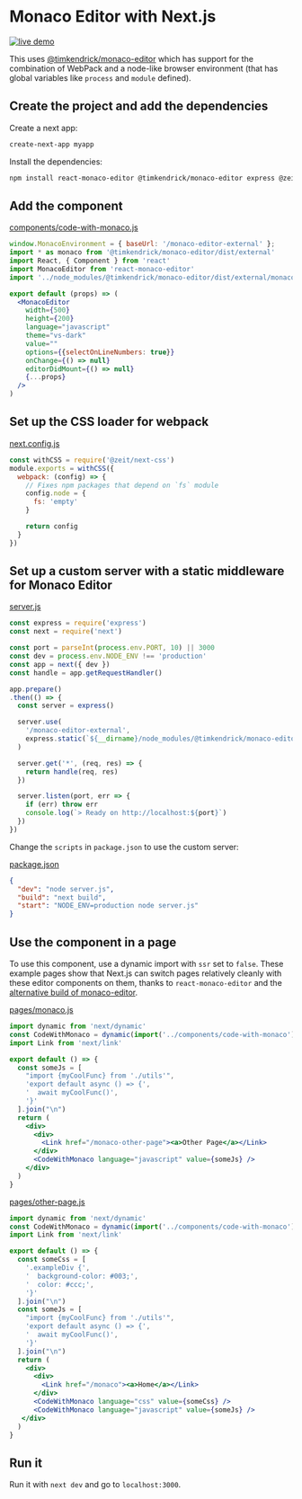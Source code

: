 # Monaco Editor with Next.js

[![live demo](https://img.shields.io/badge/live-demo-green.svg?style=plastic)](https://resourcessnippets-next.now.sh/monaco)

This uses [@timkendrick/monaco-editor](https://github.com/timkendrick/monaco-editor)
which has support for the combination of WebPack and a node-like browser environment
(that has global variables like `process` and `module` defined).

## Create the project and add the dependencies

Create a next app:

``` bash
create-next-app myapp
```

Install the dependencies:

``` bash
npm install react-monaco-editor @timkendrick/monaco-editor express @zeit/next-css css-loader --save`
```

## Add the component

[components/code-with-monaco.js](https://github.com/resources/snippets/blob/master/apps/next/components/code-with-monaco.js)

``` jsx
window.MonacoEnvironment = { baseUrl: '/monaco-editor-external' };
import * as monaco from '@timkendrick/monaco-editor/dist/external'
import React, { Component } from 'react'
import MonacoEditor from 'react-monaco-editor'
import '../node_modules/@timkendrick/monaco-editor/dist/external/monaco.css'

export default (props) => (
  <MonacoEditor
    width={500}
    height={200}
    language="javascript"
    theme="vs-dark"
    value=""
    options={{selectOnLineNumbers: true}}
    onChange={() => null}
    editorDidMount={() => null}
    {...props}
  />
)
```

## Set up the CSS loader for webpack

[next.config.js](https://github.com/resources/snippets/blob/master/apps/next/next.config.js)

``` js
const withCSS = require('@zeit/next-css')
module.exports = withCSS({
  webpack: (config) => {
    // Fixes npm packages that depend on `fs` module
    config.node = {
      fs: 'empty'
    }

    return config
  }
})
```

## Set up a custom server with a static middleware for Monaco Editor

[server.js](https://github.com/resources/snippets/blob/master/apps/next/server.js)

``` js
const express = require('express')
const next = require('next')

const port = parseInt(process.env.PORT, 10) || 3000
const dev = process.env.NODE_ENV !== 'production'
const app = next({ dev })
const handle = app.getRequestHandler()

app.prepare()
.then(() => {
  const server = express()

  server.use(
    '/monaco-editor-external',
    express.static(`${__dirname}/node_modules/@timkendrick/monaco-editor/dist/external`)
  )

  server.get('*', (req, res) => {
    return handle(req, res)
  })

  server.listen(port, err => {
    if (err) throw err
    console.log(`> Ready on http://localhost:${port}`)
  })
})
```

Change the `scripts` in `package.json` to use the custom server:

[package.json](https://github.com/resources/snippets/blob/master/apps/next/package.json)

``` json
{
  "dev": "node server.js",
  "build": "next build",
  "start": "NODE_ENV=production node server.js"
}
```

## Use the component in a page

To use this component, use a dynamic import with `ssr` set to `false`.
These example pages show that Next.js can switch pages relatively cleanly
with these editor components on them, thanks to `react-monaco-editor` and
the [alternative build of monaco-editor](https://github.com/timkendrick/monaco-editor).

[pages/monaco.js](https://github.com/resources/snippets/blob/master/monaco-editor-with-next/pages/monaco.js)

``` jsx
import dynamic from 'next/dynamic'
const CodeWithMonaco = dynamic(import('../components/code-with-monaco'), {ssr: false})
import Link from 'next/link'

export default () => {
  const someJs = [
    "import {myCoolFunc} from './utils'",
    'export default async () => {',
    '  await myCoolFunc()',
    '}'
  ].join("\n")
  return (
    <div>
      <div>
        <Link href="/monaco-other-page"><a>Other Page</a></Link>
      </div>
      <CodeWithMonaco language="javascript" value={someJs} />
    </div>
  )
}
```

[pages/other-page.js](https://github.com/resources/snippets/blob/master/monaco-editor-with-next/pages/monaco-other-page.js)

``` jsx
import dynamic from 'next/dynamic'
const CodeWithMonaco = dynamic(import('../components/code-with-monaco'), {ssr: false})
import Link from 'next/link'

export default () => {
  const someCss = [
    '.exampleDiv {',
    '  background-color: #003;',
    '  color: #ccc;',
    '}'
  ].join("\n")
  const someJs = [
    "import {myCoolFunc} from './utils'",
    'export default async () => {',
    '  await myCoolFunc()',
    '}'
  ].join("\n")
  return (
    <div>
      <div>
        <Link href="/monaco"><a>Home</a></Link>
      </div>
      <CodeWithMonaco language="css" value={someCss} />
      <CodeWithMonaco language="javascript" value={someJs} />
   </div>
  )
}
```

## Run it

Run it with `next dev` and go to `localhost:3000`.
